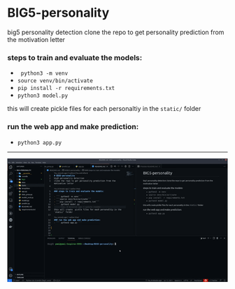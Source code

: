 # BIG5-personality
big5 personality detection
clone the repo to get personality prediction from the motivation letter

### steps to train and evaluate the models:

- ``` python3 -m venv``` 
- ```source venv/bin/activate```
- ```pip install -r requirements.txt```
- ``` python3 model.py  ```

this will create  pickle files for each personaltiy in the `static/` folder 

### run the web app and make prediction:
- ``` python3 app.py ```

--- 
 
 ![](static/Kazam_screencast_00000.gif)


